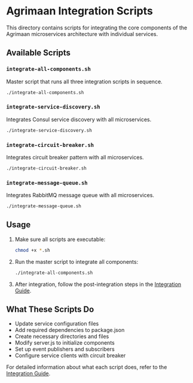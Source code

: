 # Agrimaan Integration Scripts

This directory contains scripts for integrating the core components of the Agrimaan microservices architecture with individual services.

## Available Scripts

### `integrate-all-components.sh`

Master script that runs all three integration scripts in sequence.

```bash
./integrate-all-components.sh
```

### `integrate-service-discovery.sh`

Integrates Consul service discovery with all microservices.

```bash
./integrate-service-discovery.sh
```

### `integrate-circuit-breaker.sh`

Integrates circuit breaker pattern with all microservices.

```bash
./integrate-circuit-breaker.sh
```

### `integrate-message-queue.sh`

Integrates RabbitMQ message queue with all microservices.

```bash
./integrate-message-queue.sh
```

## Usage

1. Make sure all scripts are executable:
   ```bash
   chmod +x *.sh
   ```

2. Run the master script to integrate all components:
   ```bash
   ./integrate-all-components.sh
   ```

3. After integration, follow the post-integration steps in the [Integration Guide](../docs/integration-guide.md).

## What These Scripts Do

- Update service configuration files
- Add required dependencies to package.json
- Create necessary directories and files
- Modify server.js to initialize components
- Set up event publishers and subscribers
- Configure service clients with circuit breaker

For detailed information about what each script does, refer to the [Integration Guide](../docs/integration-guide.md).